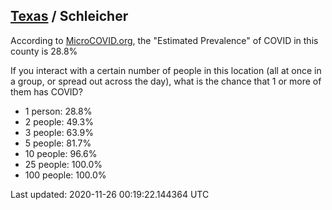 
## [Texas](/united-states/texas) / Schleicher

According to [MicroCOVID.org](http://microcovid.org),
the "Estimated Prevalence" of COVID in this county is 28.8%

If you interact with a certain number of people in this location
(all at once in a group, or spread out across the day), what is the chance that
1 or more of them has COVID?

- 1 person: 28.8%
- 2 people: 49.3%
- 3 people: 63.9%
- 5 people: 81.7%
- 10 people: 96.6%
- 25 people: 100.0%
- 100 people: 100.0%

Last updated: 2020-11-26 00:19:22.144364 UTC
